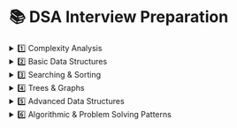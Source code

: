 # 📚 DSA Interview Preparation

<details>
<summary>1️⃣ Complexity Analysis</summary>

- Time Complexity: Big-O, Big-Theta, Big-Omega
- Space Complexity
- Best, Worst, Average Case
- Common complexities: O(1), O(log n), O(n), O(n log n), O(n²)

</details>

<details>
<summary>2️⃣ Basic Data Structures</summary>

- **Arrays**
  - Traversal, Insertion, Deletion, Rotation
  - Reverse Array, Largest/Smallest Element, Move Zeroes, Rotate by k
- **Strings**
  - Reverse, Palindrome, Anagram, Character Frequency
- **Linked List**
  - Singly, Doubly, Circular
  - Insert/Delete (Head, Tail, Middle)
  - Reverse Linked List, Detect Loop
- **Stack**
  - Using Array & Linked List
  - Balanced Parentheses, Next Greater Element
- **Queue**
  - Normal Queue, Circular Queue, Deque
  - Priority Queue (Intro)
- **Hash Tables**
  - `unordered_map`, `unordered_set`
  - Collision Handling (Chaining, Open Addressing)

</details>

<details>
<summary>3️⃣ Searching & Sorting</summary>

- **Searching**
  - Linear Search
  - Binary Search (Iterative & Recursive)
  - First/Last Occurrence, Search in Rotated Array
- **Sorting**
  - Bubble Sort
  - Insertion Sort
  - Selection Sort
  - Merge Sort
  - Quick Sort
  - Heap Sort

</details>

<details>
<summary>4️⃣ Trees & Graphs</summary>

- **Trees**
  - Binary Tree, BST
  - Traversals: Inorder, Preorder, Postorder
  - Lowest Common Ancestor, Height, Diameter
- **Graphs**
  - Representation: Adjacency List, Adjacency Matrix
  - BFS, DFS
  - Shortest Path: Dijkstra, Bellman-Ford
  - Minimum Spanning Tree: Prim’s, Kruskal’s

</details>

<details>
<summary>5️⃣ Advanced Data Structures</summary>

- Trie
- Segment Tree
- Fenwick Tree (Binary Indexed Tree)
- Disjoint Set (Union-Find)
- Suffix Tree/Array
- B/B+ Trees
- Skip List
- ISAM
- 2-3 Trees
- Heap (Min Heap, Max Heap, Heapify)

</details>

<details>
<summary>6️⃣ Algorithmic & Problem Solving Patterns</summary>

- Brute Force
- Backtracking (N-Queens, Rat in Maze)
- Greedy Algorithms (Activity Selection, Fractional Knapsack)
- Randomized Algorithms
- Divide & Conquer (Binary Search, Merge Sort, Quick Sort)
- Recursion (Factorial, Fibonacci, Tower of Hanoi)
- Dynamic Programming Basics
- Two Pointers Technique
- Sliding Window
- Prefix Sum
- Binary Search on Answer
- Bit Manipulation Tricks

</details>


